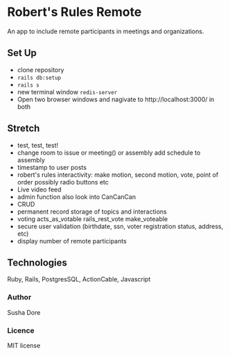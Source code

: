 # Robert's Rules Remote
An app to include remote participants in meetings and organizations.
## Set Up
  * clone repository
  * `rails db:setup`
  * `rails s`
  * new terminal window `redis-server`
  * Open two browser windows and nagivate to http://localhost:3000/ in both

## Stretch
  * test, test, test!
  * change room to issue or meeting() or assembly add schedule to assembly
  * timestamp to user posts
  * robert's rules interactivity: make motion, second motion, vote, point of order possibly radio buttons etc
  * Live video feed
  * admin function also look into CanCanCan
  * CRUD
  * permanent record storage of topics and interactions
  * voting acts_as_votable rails_rest_vote make_voteable
  * secure user validation (birthdate, ssn, voter registration status, address, etc)
  * display number of remote participants

## Technologies
Ruby, Rails, PostgresSQL, ActionCable, Javascript  
### Author
Susha Dore
### Licence
MIT license
